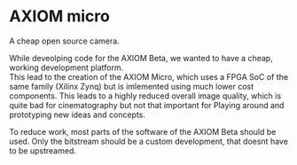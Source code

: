 # AXIOM micro
A cheap open source camera.

While deveolping code for the AXIOM Beta, we wanted to have a cheap, working development
platform.   
This lead to the creation of the AXIOM Micro, which
uses a FPGA SoC of the same family (Xilinx Zynq) but is imlemented using much lower
cost components. This leads to a highly reduced overall image quality, which is quite
bad for cinematography but not that important for Playing around and prototyping new ideas and concepts.

To reduce work, most parts of the software of the AXIOM Beta should be used. Only the bitstream
should be a custom development, that doesnt have to be upstreamed.

